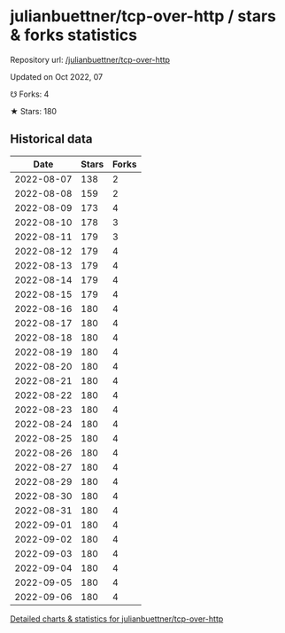 # julianbuettner/tcp-over-http / stars & forks statistics

Repository url: [/julianbuettner/tcp-over-http](https://github.com/julianbuettner/tcp-over-http)

Updated on Oct 2022, 07

☋ Forks: 4

★ Stars: 180

## Historical data
| Date | Stars | Forks |
|------|-------|-------|
| 2022-08-07 | 138 | 2 | 
| 2022-08-08 | 159 | 2 | 
| 2022-08-09 | 173 | 4 | 
| 2022-08-10 | 178 | 3 | 
| 2022-08-11 | 179 | 3 | 
| 2022-08-12 | 179 | 4 | 
| 2022-08-13 | 179 | 4 | 
| 2022-08-14 | 179 | 4 | 
| 2022-08-15 | 179 | 4 | 
| 2022-08-16 | 180 | 4 | 
| 2022-08-17 | 180 | 4 | 
| 2022-08-18 | 180 | 4 | 
| 2022-08-19 | 180 | 4 | 
| 2022-08-20 | 180 | 4 | 
| 2022-08-21 | 180 | 4 | 
| 2022-08-22 | 180 | 4 | 
| 2022-08-23 | 180 | 4 | 
| 2022-08-24 | 180 | 4 | 
| 2022-08-25 | 180 | 4 | 
| 2022-08-26 | 180 | 4 | 
| 2022-08-27 | 180 | 4 | 
| 2022-08-29 | 180 | 4 | 
| 2022-08-30 | 180 | 4 | 
| 2022-08-31 | 180 | 4 | 
| 2022-09-01 | 180 | 4 | 
| 2022-09-02 | 180 | 4 | 
| 2022-09-03 | 180 | 4 | 
| 2022-09-04 | 180 | 4 | 
| 2022-09-05 | 180 | 4 | 
| 2022-09-06 | 180 | 4 | 


[Detailed charts & statistics for julianbuettner/tcp-over-http](https://reviewgithub.com/rep/julianbuettner/tcp-over-http)

